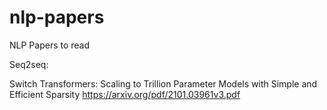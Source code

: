 # nlp-papers
NLP Papers to read

Seq2seq:

Switch Transformers: Scaling to Trillion Parameter Models with Simple and Efficient Sparsity https://arxiv.org/pdf/2101.03961v3.pdf
